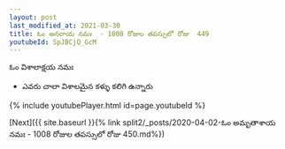 ```yaml
---
layout: post
last_modified_at: 2021-03-30
title: ఓం అనలాయ నమః  - 1008 రోజుల తపస్సులో రోజు  449
youtubeId: SpJBCjQ_GcM
---
```

 
 
 ఓం విశాలాక్షయ నమః  
 
 -  ఎవరు చాలా విశాలమైన కళ్ళు కలిగి ఉన్నారు 
 
  
 
  
 
 
 
 
 
 


{% include youtubePlayer.html id=page.youtubeId %}
 
[Next]({{ site.baseurl }}{% link  split2/_posts/2020-04-02-ఓం అమృతాశాయ నమః  - 1008 రోజుల తపస్సులో రోజు  450.md%})
 
